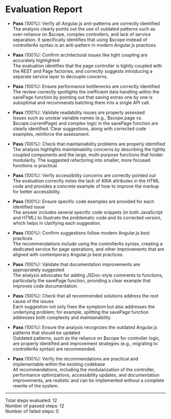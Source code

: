 # Evaluation Report

- **Pass** (100%): Verify all Angular.js anti-patterns are correctly identified  
  The analysis clearly points out the use of outdated patterns such as over-reliance on $scope, complex controllers, and lack of service separation. It specifically identifies that using $scope instead of controllerAs syntax is an anti-pattern in modern Angular.js practices.

- **Pass** (100%): Confirm architectural issues like tight coupling are accurately highlighted  
  The evaluation identifies that the page controller is tightly coupled with the REST and Page factories, and correctly suggests introducing a separate service layer to decouple concerns.

- **Pass** (100%): Ensure performance bottlenecks are correctly identified  
  The review correctly spotlights the inefficient data handling within the savePage function by pointing out that saving extras one by one is suboptimal and recommends batching them into a single API call.

- **Pass** (100%): Validate readability issues are properly assessed  
  Issues such as unclear variable names (e.g., $scope.page vs. $scope.currentPage) and complex logic in the savePage function are clearly identified. Clear suggestions, along with corrected code examples, reinforce the assessment.

- **Pass** (100%): Check that maintainability problems are properly identified  
  The analysis highlights maintainability concerns by describing the tightly coupled components and the large, multi-purpose functions that hinder modularity. The suggested refactoring into smaller, more focused functions is practical.

- **Pass** (100%): Verify accessibility concerns are correctly pointed out  
  The evaluation correctly notes the lack of ARIA attributes in the HTML code and provides a concrete example of how to improve the markup for better accessibility.

- **Pass** (100%): Ensure specific code examples are provided for each identified issue  
  The answer includes several specific code snippets (in both JavaScript and HTML) to illustrate the problematic code and its corrected version, which helps in clarifying each suggestion.

- **Pass** (100%): Confirm suggestions follow modern Angular.js best practices  
  The recommendations include using the controllerAs syntax, creating a dedicated service for page operations, and other improvements that are aligned with contemporary Angular.js best practices.

- **Pass** (100%): Validate that documentation improvements are appropriately suggested  
  The analysis advocates for adding JSDoc-style comments to functions, particularly the savePage function, providing a clear example that improves code documentation.

- **Pass** (100%): Check that all recommended solutions address the root cause of the issues  
  Each suggestion not only fixes the symptom but also addresses the underlying problem; for example, splitting the savePage function addresses both complexity and maintainability.

- **Pass** (100%): Ensure the analysis recognizes the outdated Angular.js patterns that should be updated  
  Outdated patterns, such as the reliance on $scope for controller logic, are properly identified and improvement strategies (e.g., migrating to controllerAs syntax) are recommended.

- **Pass** (100%): Verify the recommendations are practical and implementable within the existing codebase  
  All recommendations, including the modularization of the controller, performance optimizations, accessibility updates, and documentation improvements, are realistic and can be implemented without a complete rewrite of the system.

---

Total steps evaluated: 12  
Number of passed steps: 12  
Number of failed steps: 0
